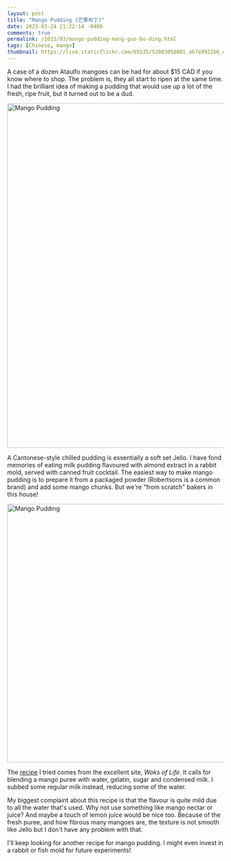 ```yaml
---
layout: post
title: "Mango Pudding (芒果布丁)"
date: 2023-03-24 21:22:14 -0400
comments: true
permalink: /2023/03/mango-pudding-mang-guo-bu-ding.html
tags: [Chinese, mango]
thumbnail: https://live.staticflickr.com/65535/52803058001_a67e9922b6_q.jpg
---
```


A case of a dozen Ataulfo mangoes can be had for about $15 CAD
if you know where to shop. The problem is, they all
start to ripen at the same time. I had the brilliant idea of making
a pudding that would use up a lot of the fresh, ripe fruit, but it
turned out to be a dud.

<a data-flickr-embed="true" href="https://www.flickr.com/photos/gnuf/52803058001/in/photostream/" title="Mango Pudding"><img src="https://live.staticflickr.com/65535/52803058001_a67e9922b6_c.jpg" width="800" height="800" alt="Mango Pudding"/></a><script async src="//embedr.flickr.com/assets/client-code.js" charset="utf-8"></script>

A Cantonese-style chilled pudding is essentially a soft set Jello.
I have fond memories of eating milk pudding flavoured with almond 
extract in a rabbit mold, served with canned fruit cocktail. The easiest
way to make mango pudding is to prepare it from a packaged powder
(Robertsons is a common brand) and add some mango chunks. But we're
"from scratch" bakers in this house!

<a data-flickr-embed="true" href="https://www.flickr.com/photos/gnuf/52803505098/in/photostream/" title="Mango Pudding"><img src="https://live.staticflickr.com/65535/52803505098_d6dce5951b_c.jpg" width="800" height="600" alt="Mango Pudding"/></a><script async src="//embedr.flickr.com/assets/client-code.js" charset="utf-8"></script>

The [recipe](https://thewoksoflife.com/mango-pudding/#recipe) I tried
comes from the excellent site, _Woks of Life_.
It calls for blending a mango puree with water, gelatin, sugar and
condensed milk. I subbed some regular milk instead, reducing some of 
the water.

My biggest complaint about this recipe is that the flavour is quite
mild due to all the water that's used. Why not use something like
mango nectar or juice? And maybe a touch of lemon juice would be
nice too. Because of the fresh puree, and how fibrous many mangoes
are, the texture is not smooth like Jello but I don't have any
problem with that.

I'll keep looking for another recipe for mango pudding. I might even
invest in a rabbit or fish mold for future experiments!
